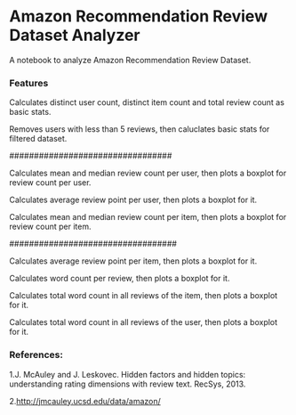 # Amazon Recommendation Review Dataset Analyzer
A notebook to analyze Amazon Recommendation Review Dataset.


### Features 

Calculates distinct user count, distinct item count and total review count as basic stats.

Removes users with less than 5 reviews, then caluclates basic stats for filtered dataset.

#################################

Calculates mean and median review count per user, then plots a boxplot for review count per user.

Calculates average review point per user, then plots a boxplot for it.

Calculates mean and median review count per item, then plots a boxplot for review count per item.

##################################

Calculates average review point per item, then plots a boxplot for it.

Calculates word count per review, then plots a boxplot for it.

Calculates total word count in all reviews of the item, then plots a boxplot for it.

Calculates total word count in all reviews of the user, then plots a boxplot for it.







### References:

1.J. McAuley and J. Leskovec. Hidden factors and hidden topics: understanding rating dimensions with review text. RecSys, 2013. 

2.http://jmcauley.ucsd.edu/data/amazon/
